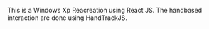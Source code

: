 This is a Windows Xp Reacreation using React JS.
The handbased interaction are done using HandTrackJS.